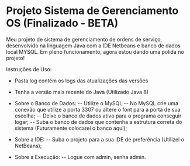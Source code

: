 # Projeto Sistema de Gerenciamento OS (Finalizado - BETA)
Meu projeto de sistema de gerenciamento de ordens de serviço, desenvolvido na linguagem Java com a IDE Netbeans e banco de dados local MYSQL.
Em pleno funcionamento, agora estou dando uma polida no projeto!

Instruções de Uso:
* Pasta log contém os logs das atualizações das versões

- Tenha a versão mais recente do Java (Utilizado Java 8)

- Sobre o Banco de Dados:
-- Utilize o MySQL
-- No MySQL crie uma conexão que utilize a porta 3307 ou altere o font para a porta de sua escolha;
-- Deixe o banco de dados ativo para o programa conseguir logar;
-- Suba o banco de dados que contenha a estrutura correta do sistema (Futuramente colocarei o banco aqui);

- Sobre a IDE:
-- Suba o projeto para a sua IDE de preferência (Utilizei o NetBeans);

- Sobre a Execução:
-- Logue com admin, senha admin.